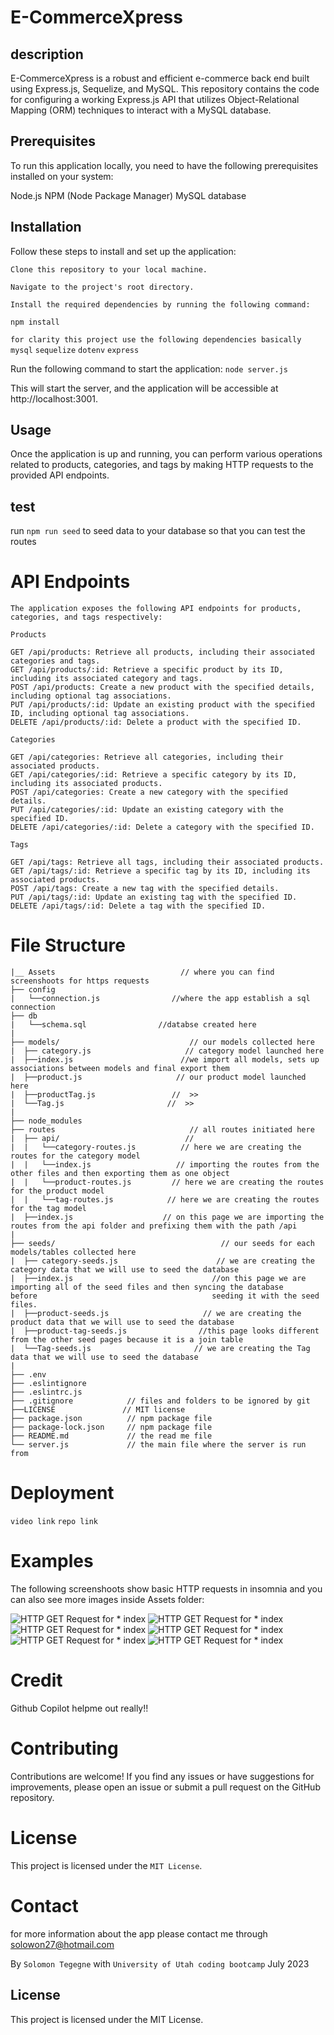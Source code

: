 # E-CommerceXpress

## description
E-CommerceXpress is a robust and efficient e-commerce back end built using Express.js, Sequelize, and MySQL. This repository contains the code for configuring a working Express.js API that utilizes Object-Relational Mapping (ORM) techniques to interact with a MySQL database. 

## Prerequisites
To run this application locally, you need to have the following prerequisites installed on your system:

Node.js
NPM (Node Package Manager)
MySQL database

## Installation
Follow these steps to install and set up the application:

```Clone this repository to your local machine.```

```Navigate to the project's root directory.```

```Install the required dependencies by running the following command:```

```npm install```

```for clarity this project use the following dependencies basically```
```mysql```
```sequelize```
```dotenv```
```express```

Run the following command to start the application:
```node server.js```

This will start the server, and the application will be accessible at http://localhost:3001.

## Usage
Once the application is up and running, you can perform various operations related to products, categories, and tags by making HTTP requests to the provided API endpoints.

## test
run ```npm run seed``` to seed data to your database so that you can test the routes 
# API Endpoints
```
The application exposes the following API endpoints for products, categories, and tags respectively:

Products

GET /api/products: Retrieve all products, including their associated categories and tags.
GET /api/products/:id: Retrieve a specific product by its ID, including its associated category and tags.
POST /api/products: Create a new product with the specified details, including optional tag associations.
PUT /api/products/:id: Update an existing product with the specified ID, including optional tag associations.
DELETE /api/products/:id: Delete a product with the specified ID.

Categories

GET /api/categories: Retrieve all categories, including their associated products.
GET /api/categories/:id: Retrieve a specific category by its ID, including its associated products.
POST /api/categories: Create a new category with the specified details.
PUT /api/categories/:id: Update an existing category with the specified ID.
DELETE /api/categories/:id: Delete a category with the specified ID.

Tags

GET /api/tags: Retrieve all tags, including their associated products.
GET /api/tags/:id: Retrieve a specific tag by its ID, including its associated products.
POST /api/tags: Create a new tag with the specified details.
PUT /api/tags/:id: Update an existing tag with the specified ID.
DELETE /api/tags/:id: Delete a tag with the specified ID.
```
# File Structure

```
|__ Assets                            // where you can find screenshoots for https requests 
├── config                  
|   └──connection.js                //where the app establish a sql connection
├── db                  
|   └──schema.sql                //databse created here
|
├── models/                             // our models collected here
|  ├── category.js                     // category model launched here                 
|  ├──index.js                        //we import all models, sets up associations between models and final export them
|  ├──product.js                     // our product model launched here
|  ├──productTag.js                 //  >>
|  └──Tag.js                       //  >>
|
├── node_modules
├── routes                              // all routes initiated here
|  ├── api/                            //                 
|  |   └──category-routes.js          // here we are creating the routes for the category model
|  |   └──index.js                   // importing the routes from the other files and then exporting them as one object
|  |   └──product-routes.js         // here we are creating the routes for the product model
|  |   └──tag-routes.js            // here we are creating the routes for the tag model
|  ├──index.js                    // on this page we are importing the routes from the api folder and prefixing them with the path /api
|
├── seeds/                                     // our seeds for each models/tables collected here
|  ├── category-seeds.js                      // we are creating the category data that we will use to seed the database                
|  ├──index.js                               //on this page we are importing all of the seed files and then syncing the database    before                                       seeding it with the seed files.
|  ├──product-seeds.js                     // we are creating the product data that we will use to seed the database  
|  ├──product-tag-seeds.js                //this page looks different from the other seed pages because it is a join table
|  └──Tag-seeds.js                       // we are creating the Tag data that we will use to seed the database 
|
├── .env
├── .eslintignore
├── .eslintrc.js
├── .gitignore            // files and folders to be ignored by git
├──LICENSE               // MIT license
├── package.json          // npm package file
├── package-lock.json     // npm package file
├── README.md             // the read me file   
└── server.js             // the main file where the server is run from      
```
# Deployment

```video link```
```repo link```

# Examples 

The following screenshoots show basic HTTP requests in insomnia and you can also see more images inside Assets folder:

![HTTP GET Request for * index](./Assets/CreateNewCategory-%20sample.jpg)
![HTTP GET Request for * index](./Assets/CreateNewproducts-%20sample.jpg)
![HTTP GET Request for * index](./Assets/deleteProductById-%20sample.jpg)
![HTTP GET Request for * index](./Assets/getAllCategories-%20sample.jpg)
![HTTP GET Request for * index](./Assets/getAllproducts-%20sample.jpg)
![HTTP GET Request for * index](./Assets/getAllTags-%20sample.jpg)

# Credit 
Github Copilot helpme out really!!
# Contributing
Contributions are welcome! If you find any issues or have suggestions for improvements, please open an issue or submit a pull request on the GitHub repository.

# License
This project is licensed under the ```MIT License```.
# Contact 
for more information about the app please contact me through solowon27@hotmail.com

By ```Solomon Tegegne``` with ```University of Utah coding bootcamp``` July 2023

## License
This project is licensed under the MIT License.